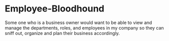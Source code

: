 # Employee-Bloodhound
Some one who is a business owner would want to be able to view and manage the departments, roles, and employees in my company so they can sniff out, organize and plan their business accordingly.
